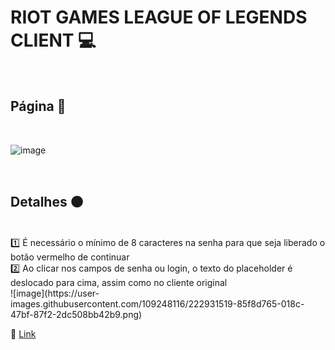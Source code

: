 # RIOT GAMES LEAGUE OF LEGENDS CLIENT 💻

<br>

## Página 🔴

<br>

![image](https://user-images.githubusercontent.com/109248116/222931430-eeb19d65-882f-4d17-a707-5a17923d534d.png)

<br>

## Detalhes 🟠
<br>
1️⃣ É necessário o mínimo de 8 caracteres na senha para que seja liberado o botão vermelho de continuar 
<br>
2️⃣ Ao clicar nos campos de senha ou login, o texto do placeholder é deslocado para cima, assim como no cliente original 
<br>
![image](https://user-images.githubusercontent.com/109248116/222931519-85f8d765-018c-47bf-87f2-2dc508bb42b9.png)

<br>

🔗 [Link](https://gabrielzolk.github.io/riot-client/)
